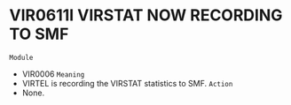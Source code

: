 # VIR0611I VIRSTAT NOW RECORDING TO SMF
`Module`
- VIR0006
`Meaning`
- VIRTEL is recording the VIRSTAT statistics to SMF.
`Action`
- None.
